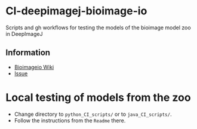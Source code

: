# CI-deepimagej-bioimage-io
Scripts and gh workflows for testing the models of the bioimage model zoo in DeepImageJ
## Information
- [Bioimageio Wiki](https://github.com/bioimage-io/bioimage.io/wiki/Contribute-community-partner-specific-test-summaries)
- [Issue](https://github.com/bioimage-io/collection-bioimage-io/issues/515)


# Local testing of models from the zoo
- Change directory to `python_CI_scripts/` or to `java_CI_scripts/`.
- Follow the instructions from the `Readme` there.

